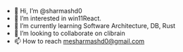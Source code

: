 - 👋 Hi, I’m @sharmashd0
- 👀 I’m interested in win11React.
- 🌱 I’m currently learning Software Architecture, DB, Rust
- 💞️ I’m looking to collaborate on clibrain
- 📫 How to reach mesharmashd0@gmail.com

<!---
sharmashd0/sharmashd0 is a ✨ special ✨ repository because its `README.md` (this file) appears on your GitHub profile.
You can click the Preview link to take a look at your changes.
--->
